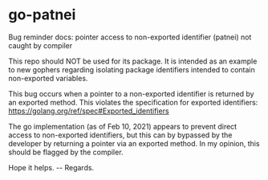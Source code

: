 # go-patnei
Bug reminder docs: pointer access to non-exported identifier (patnei) not caught by compiler

This repo should NOT be used for its package. It is intended as an example to new gophers regarding isolating package identifiers intended to contain non-exported variables.

This bug occurs when a pointer to a non-exported identifier is returned by an exported method. This violates the specification for exported identifiers: https://golang.org/ref/spec#Exported_identifiers

The go implementation (as of Feb 10, 2021) appears to prevent direct access to non-exported identifiers, but this can by bypassed by the developer by returning a pointer via an exported method. In my opinion, this should be flagged by the compiler.

Hope it helps. -- Regards.
